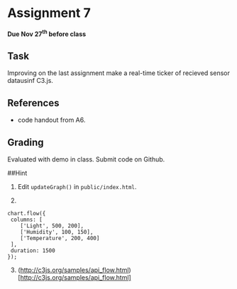# Assignment 7
**Due Nov 27<sup>th</sup> before class**

## Task 
Improving on the last assignment make a real-time ticker of recieved sensor datausinf C3.js.

## References
- code handout from A6.

## Grading
Evaluated with demo in class. Submit code on Github.

##Hint
1. Edit ``updateGraph()`` in ``public/index.html``.

2.

```
chart.flow({
 columns: [
    ['Light', 500, 200],
    ['Humidity', 100, 150],
    ['Temperature', 200, 400]
 ],
 duration: 1500
});

```

3. (http://c3js.org/samples/api_flow.html) [http://c3js.org/samples/api_flow.html]
